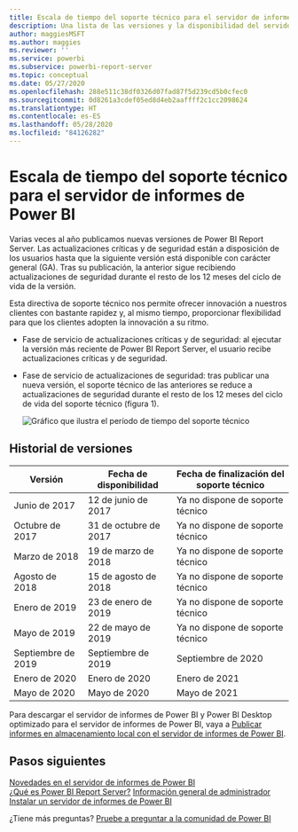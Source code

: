 ```yaml
---
title: Escala de tiempo del soporte técnico para el servidor de informes de Power BI
description: Una lista de las versiones y la disponibilidad del servidor de informes de Power BI.
author: maggiesMSFT
ms.author: maggies
ms.reviewer: ''
ms.service: powerbi
ms.subservice: powerbi-report-server
ms.topic: conceptual
ms.date: 05/27/2020
ms.openlocfilehash: 288e511c38df0326d07fad87f5d239cd5b0cfec0
ms.sourcegitcommit: 0d8261a3cdef05ed8d4eb2aaffff2c1cc2098624
ms.translationtype: HT
ms.contentlocale: es-ES
ms.lasthandoff: 05/28/2020
ms.locfileid: "84126282"
---
```

# <a name="support-timeline-for-power-bi-report-server"></a>Escala de tiempo del soporte técnico para el servidor de informes de Power BI

Varias veces al año publicamos nuevas versiones de Power BI Report Server. Las actualizaciones críticas y de seguridad están a disposición de los usuarios hasta que la siguiente versión está disponible con carácter general (GA). Tras su publicación, la anterior sigue recibiendo actualizaciones de seguridad durante el resto de los 12 meses del ciclo de vida de la versión.

Esta directiva de soporte técnico nos permite ofrecer innovación a nuestros clientes con bastante rapidez y, al mismo tiempo, proporcionar flexibilidad para que los clientes adopten la innovación a su ritmo.

* Fase de servicio de actualizaciones críticas y de seguridad: al ejecutar la versión más reciente de Power BI Report Server, el usuario recibe actualizaciones críticas y de seguridad.
* Fase de servicio de actualizaciones de seguridad: tras publicar una nueva versión, el soporte técnico de las anteriores se reduce a actualizaciones de seguridad durante el resto de los 12 meses del ciclo de vida del soporte técnico (figura 1).

    ![Gráfico que ilustra el período de tiempo del soporte técnico](media/support-timeline/report-server-support-timeline-overall.png)

## <a name="version-history"></a>Historial de versiones

| **Versión** | **Fecha de disponibilidad** | **Fecha de finalización del soporte técnico** |
| --- | --- | --- |
| Junio de 2017 |12 de junio de 2017 |Ya no dispone de soporte técnico |
| Octubre de 2017 |31 de octubre de 2017 | Ya no dispone de soporte técnico |
| Marzo de 2018 | 19 de marzo de 2018 | Ya no dispone de soporte técnico |
| Agosto de 2018 | 15 de agosto de 2018 | Ya no dispone de soporte técnico |
| Enero de 2019 | 23 de enero de 2019 | Ya no dispone de soporte técnico |
| Mayo de 2019 | 22 de mayo de 2019 | Ya no dispone de soporte técnico |
| Septiembre de 2019 | Septiembre de 2019 | Septiembre de 2020 
| Enero de 2020 | Enero de 2020 | Enero de 2021
| Mayo de 2020 | Mayo de 2020 | Mayo de 2021

Para descargar el servidor de informes de Power BI y Power BI Desktop optimizado para el servidor de informes de Power BI, vaya a [Publicar informes en almacenamiento local con el servidor de informes de Power BI](https://powerbi.microsoft.com/report-server/).

## <a name="next-steps"></a>Pasos siguientes
[Novedades en el servidor de informes de Power BI](whats-new.md)  
[¿Qué es Power BI Report Server?](get-started.md)
[Información general de administrador](admin-handbook-overview.md)  
[Instalar un servidor de informes de Power BI](install-report-server.md)  

¿Tiene más preguntas? [Pruebe a preguntar a la comunidad de Power BI](https://community.powerbi.com/)
